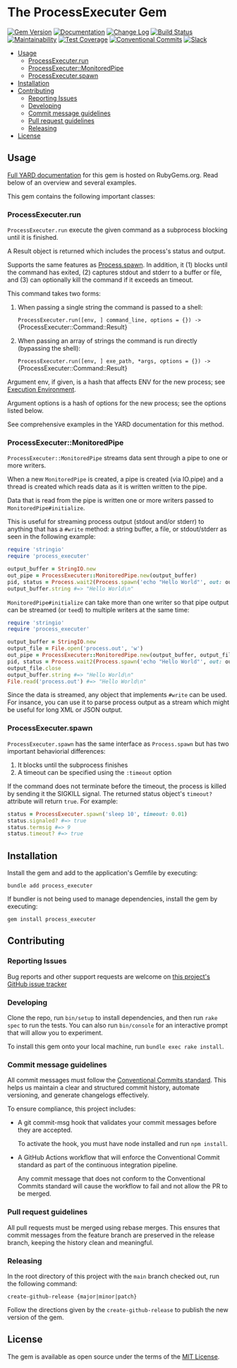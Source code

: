 # The ProcessExecuter Gem

[![Gem Version](https://badge.fury.io/rb/process_executer.svg)](https://badge.fury.io/rb/process_executer)
[![Documentation](https://img.shields.io/badge/Documentation-Latest-green)](https://rubydoc.info/gems/process_executer/)
[![Change Log](https://img.shields.io/badge/CHANGELOG-Latest-green)](https://rubydoc.info/gems/process_executer/file/CHANGELOG.md)
[![Build Status](https://github.com/main-branch/process_executer/actions/workflows/continuous-integration.yml/badge.svg)](https://github.com/main-branch/process_executer/actions/workflows/continuous-integration.yml)
[![Maintainability](https://api.codeclimate.com/v1/badges/0b5c67e5c2a773009cd0/maintainability)](https://codeclimate.com/github/main-branch/process_executer/maintainability)
[![Test Coverage](https://api.codeclimate.com/v1/badges/0b5c67e5c2a773009cd0/test_coverage)](https://codeclimate.com/github/main-branch/process_executer/test_coverage)
[![Conventional
Commits](https://img.shields.io/badge/Conventional%20Commits-1.0.0-%23FE5196?logo=conventionalcommits&logoColor=white)](https://conventionalcommits.org)
[![Slack](https://img.shields.io/badge/slack-main--branch/process__executer-yellow.svg?logo=slack)](https://main-branch.slack.com/archives/C07NG2BPG8Y)

* [Usage](#usage)
  * [ProcessExecuter.run](#processexecuterrun)
  * [ProcessExecuter::MonitoredPipe](#processexecutermonitoredpipe)
  * [ProcessExecuter.spawn](#processexecuterspawn)
* [Installation](#installation)
* [Contributing](#contributing)
  * [Reporting Issues](#reporting-issues)
  * [Developing](#developing)
  * [Commit message guidelines](#commit-message-guidelines)
  * [Pull request guidelines](#pull-request-guidelines)
  * [Releasing](#releasing)
* [License](#license)

## Usage

[Full YARD documentation](https://rubydoc.info/gems/process_executer/) for this
gem is hosted on RubyGems.org. Read below of an overview and several examples.

This gem contains the following important classes:

### ProcessExecuter.run

`ProcessExecuter.run` execute the given command as a subprocess blocking until it is finished.

A Result object is returned which includes the process's status and output.

Supports the same features as
[Process.spawn](https://docs.ruby-lang.org/en/3.3/Process.html#method-c-spawn).
In addition, it (1) blocks until the command has exited, (2) captures stdout and
stderr to a buffer or file, and (3) can optionally kill the command if it exceeds
an timeout.

This command takes two forms:

1. When passing a single string the command is passed to a shell:

    `ProcessExecuter.run([env, ] command_line, options = {}) ->` {ProcessExecuter::Command::Result}

2. When passing an array of strings the command is run directly (bypassing the shell):

    `ProcessExecuter.run([env, ] exe_path, *args, options = {}) ->` {ProcessExecuter::Command::Result}

Argument env, if given, is a hash that affects ENV for the new process; see
[Execution
Environment](https://docs.ruby-lang.org/en/3.3/Process.html#module-Process-label-Execution+Environment).

Argument options is a hash of options for the new process; see the options listed below.

See comprehensive examples in the YARD documentation for this method.

### ProcessExecuter::MonitoredPipe

`ProcessExecuter::MonitoredPipe` streams data sent through a pipe to one or more writers.

When a new `MonitoredPipe` is created, a pipe is created (via IO.pipe) and
a thread is created which reads data as it is written written to the pipe.

Data that is read from the pipe is written one or more writers passed to
`MonitoredPipe#initialize`.

This is useful for streaming process output (stdout and/or stderr) to anything that has a
`#write` method: a string buffer, a file, or stdout/stderr as seen in the following example:

```ruby
require 'stringio'
require 'process_executer'

output_buffer = StringIO.new
out_pipe = ProcessExecuter::MonitoredPipe.new(output_buffer)
pid, status = Process.wait2(Process.spawn('echo "Hello World"', out: out_pipe))
output_buffer.string #=> "Hello World\n"
```

`MonitoredPipe#initialize` can take more than one writer so that pipe output can be
streamed (or `tee`d) to multiple writers at the same time:

```ruby
require 'stringio'
require 'process_executer'

output_buffer = StringIO.new
output_file = File.open('process.out', 'w')
out_pipe = ProcessExecuter::MonitoredPipe.new(output_buffer, output_file)
pid, status = Process.wait2(Process.spawn('echo "Hello World"', out: out_pipe))
output_file.close
output_buffer.string #=> "Hello World\n"
File.read('process.out') #=> "Hello World\n"
```

Since the data is streamed, any object that implements `#write` can be used. For insance,
you can use it to parse process output as a stream which might be useful for long XML
or JSON output.

### ProcessExecuter.spawn

`ProcessExecuter.spawn` has the same interface as `Process.spawn` but has two
important behaviorial differences:

1. It blocks until the subprocess finishes
2. A timeout can be specified using the `:timeout` option

If the command does not terminate before the timeout, the process is killed by
sending it the SIGKILL signal. The returned status object's `timeout?` attribute will
return `true`. For example:

```ruby
status = ProcessExecuter.spawn('sleep 10', timeout: 0.01)
status.signaled? #=> true
status.termsig #=> 9
status.timeout? #=> true
```

## Installation

Install the gem and add to the application's Gemfile by executing:

```shell
bundle add process_executer
```

If bundler is not being used to manage dependencies, install the gem by executing:

```shell
gem install process_executer
```

## Contributing

### Reporting Issues

Bug reports and other support requests are welcome on [this project's
GitHub issue tracker](https://github.com/main-branch/process_executer)

### Developing

Clone the repo, run `bin/setup` to install dependencies, and then run `rake spec` to
run the tests. You can also run `bin/console` for an interactive prompt that will
allow you to experiment.

To install this gem onto your local machine, run `bundle exec rake install`.

### Commit message guidelines

All commit messages must follow the [Conventional Commits
standard](https://www.conventionalcommits.org/en/v1.0.0/). This helps us maintain a
clear and structured commit history, automate versioning, and generate changelogs
effectively.

To ensure compliance, this project includes:

* A git commit-msg hook that validates your commit messages before they are accepted.

  To activate the hook, you must have node installed and run `npm install`.

* A GitHub Actions workflow that will enforce the Conventional Commit standard as
  part of the continuous integration pipeline.

  Any commit message that does not conform to the Conventional Commits standard will
  cause the workflow to fail and not allow the PR to be merged.

### Pull request guidelines

All pull requests must be merged using rebase merges. This ensures that commit
messages from the feature branch are preserved in the release branch, keeping the
history clean and meaningful.

### Releasing

In the root directory of this project with the `main` branch checked out, run
the following command:

```shell
create-github-release {major|minor|patch}
```

Follow the directions given by the `create-github-release` to publish the new version
of the gem.

## License

The gem is available as open source under the terms of the [MIT
License](https://opensource.org/licenses/MIT).
